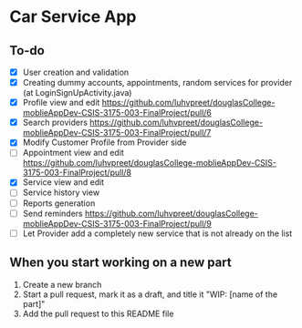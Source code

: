 # Car Service App

## To-do

- [x] User creation and validation
- [x] Creating dummy accounts, appointments, random services for provider (at LoginSignUpActivity.java)
- [x] Profile view and edit https://github.com/luhvpreet/douglasCollege-moblieAppDev-CSIS-3175-003-FinalProject/pull/6
- [x] Search providers https://github.com/luhvpreet/douglasCollege-moblieAppDev-CSIS-3175-003-FinalProject/pull/7
- [x] Modify Customer Profile from Provider side
- [ ] Appointment view and edit https://github.com/luhvpreet/douglasCollege-moblieAppDev-CSIS-3175-003-FinalProject/pull/8
- [x] Service view and edit
- [ ] Service history view
- [ ] Reports generation
- [ ] Send reminders https://github.com/luhvpreet/douglasCollege-moblieAppDev-CSIS-3175-003-FinalProject/pull/9
- [ ] Let Provider add a completely new service that is not already on the list

## When you start working on a new part

1. Create a new branch
2. Start a pull request, mark it as a draft, and title it "WIP: [name of the part]"
3. Add the pull request to this README file
